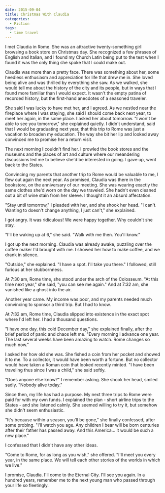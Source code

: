 ```yaml
---
date: 2015-09-04
title: Christmas With Claudia
categories:
  - Fiction
tags:
  - time travel
---
```


I met Claudia in Rome. She was an attractive twenty-something girl browsing a book store on Christmas day. She recognized a few phrases of English and Italian, and I found my Church Latin being put to the test when I found it was the only thing she spoke that I could make out.

<!-- more -->

Claudia was more than a pretty face. There was something about her, some heedless enthusiasm and appreciation for life that drew me in. She loved being alive and was thrilled by everything she saw. As we walked, she would tell me about the history of the city and its people, but in ways that I found more familiar than I would expect. It wasn't the empty patina of recorded history, but the first-hand anecdotes of a seasoned traveler.

She said I was lucky to have met her, and I agreed. As we nestled near the fireplace where I was staying, she said I should come back next year, to meet her again, in the same place. I asked her about tomorrow. "I won't be able to see you tomorrow," she explained quietly. I didn't understand, said that I would be graduating next year, that this trip to Rome was just a vacation to broaden my education. The way she bit her lip and looked away convinced me to promise her a return visit.

The next morning I couldn't find her. I prowled the book stores and the museums and the places of art and culture where our meandering discussions led me to believe she'd be interested in going. I gave up, went back to the States.

Convincing my parents that another trip to Rome would be valuable to me, I flew out again the next year. As promised, Claudia was there in the bookstore, on the anniversary of our meeting. She was wearing exactly the same clothes she'd worn on the day we traveled. She hadn't even cleaned out a bit of wine stain from her sleeve. I thought it an absurd affectation.

"Stay until tomorrow," I pleaded with her, and she shook her head. "I can't. Wanting to doesn't change anything, I just can't," she explained.

I got angry. It was ridiculous! We were happy together. Why couldn't she stay.

"I'll be waking up at 6," she said. "Walk with me then. You'll know."

I got up the next morning. Claudia was already awake, puzzling over the coffee maker I'd brought with me. I showed her how to make coffee, and we drank in silence.

"Outside," she explained. "I have a spot. I'll take you there." I followed, still furious at her stubbornness.

At 7:30 am, Rome time, she stood under the arch of the Colosseum. "At this time next year," she said, "you can see me again." And at 7:32 am, she vanished like a ghost into the air.

Another year came. My income was poor, and my parents needed much convincing to sponsor a third trip. But I had to know.

At 7:32 am, Rome time, Claudia slipped into existence in the exact spot where I'd left her. I had a thousand questions.

"I have one day, this cold December day," she explained finally, after the brief period of panic and chaos left me. "Every morning I advance one year. The last several weeks have been amazing to watch. Rome changes so much now."

I asked her how old she was. She fished a coin from her pocket and showed it to me. To a collector, it would have been worth a fortune. But no collector would have taken a Roman coin that looked recently minted. "I have been traveling thus since I was a child," she said softly.

"Does anyone else know?" I remember asking. She shook her head, smiled sadly. "Nobody alive today."

Since then, my life has had a purpose. My next three trips to Rome were paid for with my own funds. I explained the plan - short airline trips to the States - and she listened calmly. She seemed willing to try it, but somehow she didn't seem enthusiastic.

"It's because within a season, you'll be gone," she finally confessed, after some probing. "I'll watch you age. Any children I bear will be born centuries after their father has passed away. And this America... it would be such a new place."

I confessed that I didn't have any other ideas.

"Come to Rome, for as long as you wish," she offered. "I'll meet you every year, in the same place. We will tell each other stories of the worlds in which we live."

I promise, Claudia. I'll come to the Eternal City. I'll see you again. In a hundred years, remember me to the next young man who passed through your life so fleetingly.
